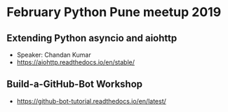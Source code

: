 # February Python Pune meetup 2019
## Extending Python asyncio and aiohttp
  * Speaker: Chandan Kumar
  * https://aiohttp.readthedocs.io/en/stable/
## Build-a-GitHub-Bot Workshop
  * https://github-bot-tutorial.readthedocs.io/en/latest/
